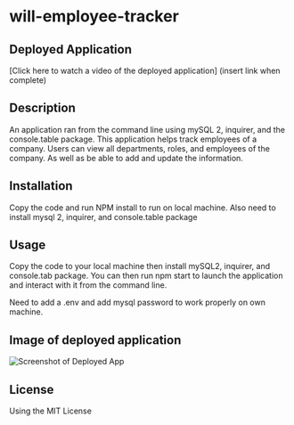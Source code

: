 # will-employee-tracker


## Deployed Application
[Click here to watch a video of the deployed application] (insert link when complete)

## Description 
An application ran from the command line using mySQL 2, inquirer, and the console.table package. This application helps track employees of a company. Users can view all departments, roles, and employees of the company. As well as be able to add and update the information.

## Installation
Copy the code and run NPM install to run on local machine. Also need to install mysql 2, inquirer, and console.table package

## Usage
Copy the code to your local machine then install mySQL2, inquirer, and console.tab package. You can then run npm start to launch the application and interact with it from the command line. 

Need to add a .env and add mysql password to work properly on own machine. 


## Image of deployed application
![Screenshot of Deployed App](images/note-taker.png)

## License 
Using the MIT License